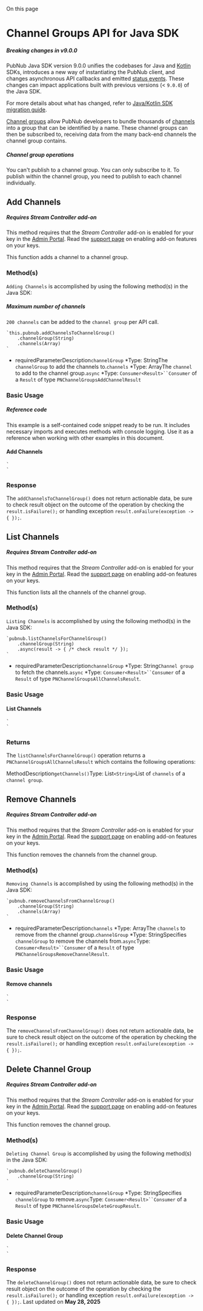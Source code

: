 On this page
# Channel Groups API for Java SDK

##### Breaking changes in v9.0.0

PubNub Java SDK version 9.0.0 unifies the codebases for Java and [Kotlin](/docs/sdks/kotlin) SDKs, introduces a new way of instantiating the PubNub client, and changes asynchronous API callbacks and emitted [status events](/docs/sdks/java/status-events). These changes can impact applications built with previous versions (< `9.0.0`) of the Java SDK.

For more details about what has changed, refer to [Java/Kotlin SDK migration guide](/docs/general/resources/migration-guides/java-kotlin-sdk-migration-guide).

[Channel groups](/docs/general/channels/subscribe#channel-groups) allow PubNub developers to bundle thousands of [channels](/docs/general/channels/overview) into a group that can be identified by a name. These channel groups can then be subscribed to, receiving data from the many back-end channels the channel group contains.

##### Channel group operations

You can't publish to a channel group. You can only subscribe to it. To publish within the channel group, you need to publish to each channel individually.

## Add Channels[​](#add-channels)

##### Requires Stream Controller add-on

This method requires that the *Stream Controller* add-on is enabled for your key in the [Admin Portal](https://admin.pubnub.com/). Read the [support page](https://support.pubnub.com/hc/en-us/articles/360051974791-How-do-I-enable-add-on-features-for-my-keys-) on enabling add-on features on your keys.

This function adds a channel to a channel group.

### Method(s)[​](#methods)

`Adding Channels` is accomplished by using the following method(s) in the Java SDK:

##### Maximum number of channels

`200 channels` can be added to the `channel group` per API call.

```
`this.pubnub.addChannelsToChannelGroup()  
    .channelGroup(String)  
    .channels(Array)  
`
```

*  requiredParameterDescription`channelGroup` *Type: StringThe `channelGroup` to add the channels to.`channels` *Type: ArrayThe `channel` to add to the channel group.`async` *Type: `Consumer<Result>``Consumer` of a `Result` of type `PNChannelGroupsAddChannelResult`

### Basic Usage[​](#basic-usage)

##### Reference code

This example is a self-contained code snippet ready to be run. It includes necessary imports and executes methods with console logging. Use it as a reference when working with other examples in this document.

#### Add Channels[​](#add-channels-1)

```
`  
`
```

### Response[​](#response)

The `addChannelsToChannelGroup()` does not return actionable data, be sure to check result object on the outcome of the operation by checking the `result.isFailure();` or handling exception `result.onFailure(exception -> { });`.

## List Channels[​](#list-channels)

##### Requires Stream Controller add-on

This method requires that the *Stream Controller* add-on is enabled for your key in the [Admin Portal](https://admin.pubnub.com/). Read the [support page](https://support.pubnub.com/hc/en-us/articles/360051974791-How-do-I-enable-add-on-features-for-my-keys-) on enabling add-on features on your keys.

This function lists all the channels of the channel group.

### Method(s)[​](#methods-1)

`Listing Channels` is accomplished by using the following method(s) in the Java SDK:

```
`pubnub.listChannelsForChannelGroup()  
    .channelGroup(String)  
    .async(result -> { /* check result */ });  
`
```

*  requiredParameterDescription`channelGroup` *Type: String`Channel group` to fetch the channels.`async` *Type: `Consumer<Result>``Consumer` of a `Result` of type `PNChannelGroupsAllChannelsResult`.

### Basic Usage[​](#basic-usage-1)

#### List Channels[​](#list-channels-1)

```
`  
`
```

### Returns[​](#returns)

The `listChannelsForChannelGroup()` operation returns a `PNChannelGroupsAllChannelsResult` which contains the following operations:

MethodDescription`getChannels()`Type: List`<String>`List of `channels` of a `channel group`.

## Remove Channels[​](#remove-channels)

##### Requires Stream Controller add-on

This method requires that the *Stream Controller* add-on is enabled for your key in the [Admin Portal](https://admin.pubnub.com/). Read the [support page](https://support.pubnub.com/hc/en-us/articles/360051974791-How-do-I-enable-add-on-features-for-my-keys-) on enabling add-on features on your keys.

This function removes the channels from the channel group.

### Method(s)[​](#methods-2)

`Removing Channels` is accomplished by using the following method(s) in the Java SDK:

```
`pubnub.removeChannelsFromChannelGroup()  
    .channelGroup(String)  
    .channels(Array)  
`
```

*  requiredParameterDescription`channels` *Type: ArrayThe `channels` to remove from the channel group.`channelGroup` *Type: StringSpecifies `channelGroup` to remove the channels from.`async`Type: `Consumer<Result>``Consumer` of a `Result` of type `PNChannelGroupsRemoveChannelResult`.

### Basic Usage[​](#basic-usage-2)

#### Remove channels[​](#remove-channels-1)

```
`  
`
```

### Response[​](#response-1)

The `removeChannelsFromChannelGroup()` does not return actionable data, be sure to check result object on the outcome of the operation by checking the `result.isFailure();` or handling exception `result.onFailure(exception -> { });`.

## Delete Channel Group[​](#delete-channel-group)

##### Requires Stream Controller add-on

This method requires that the *Stream Controller* add-on is enabled for your key in the [Admin Portal](https://admin.pubnub.com/). Read the [support page](https://support.pubnub.com/hc/en-us/articles/360051974791-How-do-I-enable-add-on-features-for-my-keys-) on enabling add-on features on your keys.

This function removes the channel group.

### Method(s)[​](#methods-3)

`Deleting Channel Group` is accomplished by using the following method(s) in the Java SDK:

```
`pubnub.deleteChannelGroup()  
    .channelGroup(String)  
`
```

*  requiredParameterDescription`channelGroup` *Type: StringSpecifies `channelGroup` to remove.`async`Type: `Consumer<Result>``Consumer` of a `Result` of type `PNChannelGroupsDeleteGroupResult`.

### Basic Usage[​](#basic-usage-3)

#### Delete Channel Group[​](#delete-channel-group-1)

```
`  
`
```

### Response[​](#response-2)

The `deleteChannelGroup()` does not return actionable data, be sure to check result object on the outcome of the operation by checking the `result.isFailure();` or handling exception `result.onFailure(exception -> { });`.
Last updated on **May 28, 2025**